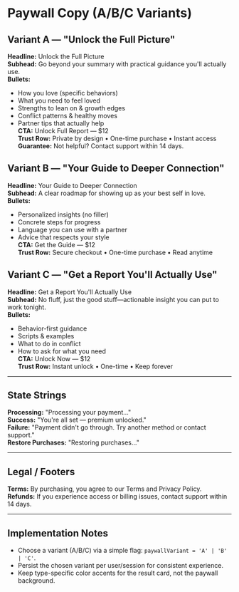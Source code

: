 # Paywall Copy (A/B/C Variants)

## Variant A — "Unlock the Full Picture"
**Headline:** Unlock the Full Picture  
**Subhead:** Go beyond your summary with practical guidance you'll actually use.  
**Bullets:**  
- How you love (specific behaviors)  
- What you need to feel loved  
- Strengths to lean on & growth edges  
- Conflict patterns & healthy moves  
- Partner tips that actually help  
**CTA:** Unlock Full Report — $12  
**Trust Row:** Private by design • One-time purchase • Instant access  
**Guarantee:** Not helpful? Contact support within 14 days.

## Variant B — "Your Guide to Deeper Connection"
**Headline:** Your Guide to Deeper Connection  
**Subhead:** A clear roadmap for showing up as your best self in love.  
**Bullets:**  
- Personalized insights (no filler)  
- Concrete steps for progress  
- Language you can use with a partner  
- Advice that respects your style  
**CTA:** Get the Guide — $12  
**Trust Row:** Secure checkout • One-time purchase • Read anytime

## Variant C — "Get a Report You'll Actually Use"
**Headline:** Get a Report You'll Actually Use  
**Subhead:** No fluff, just the good stuff—actionable insight you can put to work tonight.  
**Bullets:**  
- Behavior-first guidance  
- Scripts & examples  
- What to do in conflict  
- How to ask for what you need  
**CTA:** Unlock Now — $12  
**Trust Row:** Instant unlock • One-time • Keep forever

---

## State Strings

**Processing:** "Processing your payment…"  
**Success:** "You're all set — premium unlocked."  
**Failure:** "Payment didn't go through. Try another method or contact support."  
**Restore Purchases:** "Restoring purchases…"

---

## Legal / Footers

**Terms:** By purchasing, you agree to our Terms and Privacy Policy.  
**Refunds:** If you experience access or billing issues, contact support within 14 days.

---

## Implementation Notes

- Choose a variant (A/B/C) via a simple flag: `paywallVariant = 'A' | 'B' | 'C'`.  
- Persist the chosen variant per user/session for consistent experience.  
- Keep type-specific color accents for the result card, not the paywall background.
